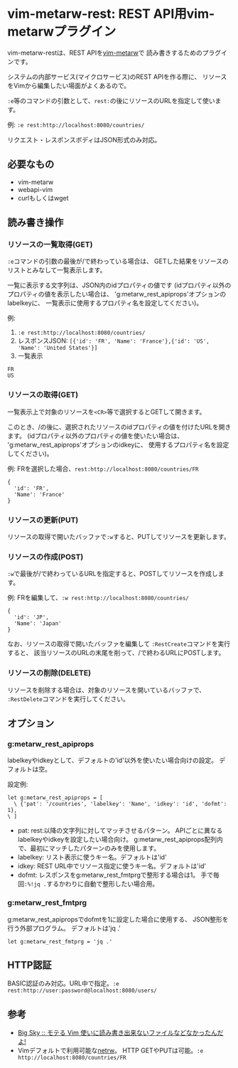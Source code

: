 # vim-metarw-rest: REST API用vim-metarwプラグイン

vim-metarw-restは、REST APIを[vim-metarw](https://github.com/kana/vim-metarw)で
読み書きするためのプラグインです。

システムの内部サービス(マイクロサービス)のREST APIを作る際に、
リソースをVimから編集したい場面がよくあるので。

`:e`等のコマンドの引数として、`rest:`の後にリソースのURLを指定して使います。

例: `:e rest:http://localhost:8080/countries/`

リクエスト・レスポンスボディはJSON形式のみ対応。

## 必要なもの

* vim-metarw
* webapi-vim
* curlもしくはwget

## 読み書き操作
### リソースの一覧取得(GET)
`:e`コマンドの引数の最後が/で終わっている場合は、
GETした結果をリソースのリストとみなして一覧表示します。

一覧に表示する文字列は、JSON内のidプロパティの値です
(idプロパティ以外のプロパティの値を表示したい場合は、
'g:metarw_rest_apiprops'オプションのlabelkeyに、
一覧表示に使用するプロパティ名を設定してください)。

例:

1. `:e rest:http://localhost:8080/countries/`
2. レスポンスJSON: `[{'id': 'FR', 'Name': 'France'},{'id': 'US', 'Name': 'United States'}]`
3. 一覧表示
```
FR
US
```

### リソースの取得(GET)
一覧表示上で対象のリソースを`<CR>`等で選択するとGETして開きます。

このとき、/の後に、選択されたリソースのidプロパティの値を付けたURLを開きます。
(idプロパティ以外のプロパティの値を使いたい場合は、
'g:metarw_rest_apiprops'オプションのidkeyに、
使用するプロパティ名を設定してください)。

例: FRを選択した場合、`rest:http://localhost:8080/countries/FR`

```
{
  'id': 'FR',
  'Name': 'France'
}
```

### リソースの更新(PUT)
リソースの取得で開いたバッファで`:w`すると、PUTしてリソースを更新します。

### リソースの作成(POST)
`:w`で最後が/で終わっているURLを指定すると、POSTしてリソースを作成します。

例: FRを編集して、`:w rest:http://localhost:8080/countries/`

```
{
  'id': 'JP',
  'Name': 'Japan'
}
```

なお、リソースの取得で開いたバッファを編集して
`:RestCreate`コマンドを実行すると、
該当リソースのURLの末尾を削って、/で終わるURLにPOSTします。

### リソースの削除(DELETE)
リソースを削除する場合は、対象のリソースを開いているバッファで、
`:RestDelete`コマンドを実行してください。

## オプション
### g:metarw_rest_apiprops
labelkeyやidkeyとして、デフォルトの'id'以外を使いたい場合向けの設定。
デフォルトは空。

設定例:
```
let g:metarw_rest_apiprops = [
  \ {'pat': '/countries', 'labelkey': 'Name', 'idkey': 'id', 'dofmt': 1},
\ ]
```

+ pat: rest:以降の文字列に対してマッチさせるパターン。
  APIごとに異なるlabelkeyやidkeyを設定したい場合向け。
  g:metarw_rest_apiprops配列内で、最初にマッチしたパターンのみを使用します。
+ labelkey: リスト表示に使うキー名。デフォルトは'id'
+ idkey: REST URL中でリソース指定に使うキー名。デフォルトは'id'
+ dofmt: レスポンスをg:metarw_rest_fmtprgで整形する場合は1。
  手で毎回`:%!jq .`するかわりに自動で整形したい場合用。

### g:metarw_rest_fmtprg
g:metarw_rest_apipropsでdofmtを1に設定した場合に使用する、
JSON整形を行う外部プログラム。
デフォルトは'jq .'

```
let g:metarw_rest_fmtprg = 'jq .'
```

## HTTP認証
BASIC認証のみ対応。URL中で指定。`:e rest:http://user:password@localhost:8080/users/`

## 参考
* [Big Sky :: モテる Vim 使いに読み書き出来ないファイルなどなかったんだよ!](http://mattn.kaoriya.net/software/vim/20121204090702.htm)
* Vimデフォルトで利用可能な[netrw](http://vim-jp.org/vimdoc-ja/pi_netrw.html#netrw-externapp)。
  HTTP GETやPUTは可能。`:e http://localhost:8080/countries/FR`
